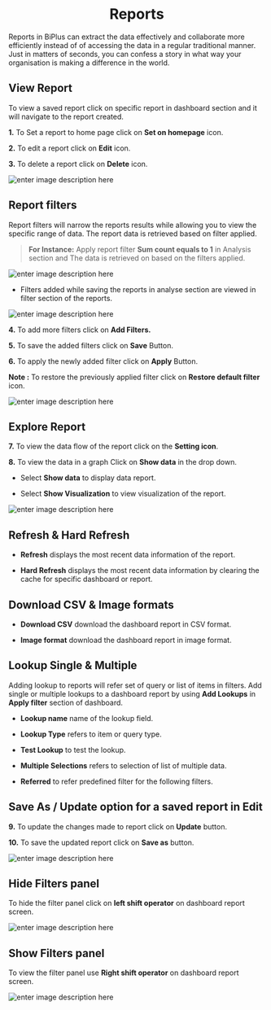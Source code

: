 <center><h1> Reports</h1></center>

 Reports in BiPlus can extract the data effectively and collaborate more efficiently instead of of accessing the data in a regular traditional manner. Just in matters of seconds, you can confess a story in what way your organisation is making a difference in the world.

## View Report

To view a saved report click on specific report in dashboard section and it will navigate to the report created.

**1.**  To Set a report to home page  click on **Set on homepage** icon.

**2.** To edit a report click on **Edit** icon.

**3.**  To delete a report click on **Delete** icon.

![enter image description here](https://raw.githubusercontent.com/sv18042016/fp1/a617b3ae958c069a99a9a91df6097bda5762d6aa/images/savwe.png)


## Report filters

Report filters will narrow the reports results while allowing you to view the specific range of data. The report data is retrieved based on filter applied.
 
 > **For Instance:**
Apply report filter **Sum count equals to 1** in Analysis section and The data is retrieved on based on the filters applied.

![enter image description here](https://raw.githubusercontent.com/sv18042016/fp1/b852b51ab2d28891914aab1c0a1efd355c252a19/images/globalfil_overide_report.png)


- Filters added while saving the reports in analyse section are viewed in filter section of the reports.

![enter image description here](https://raw.githubusercontent.com/sv18042016/fp1/15dfd1a4df8f469f6e02424c1f2e25d399f3f979/images/global_filter_visu.png)

**4.** To add more filters click on **Add Filters.**
 
**5.**  To save the added filters click on **Save** Button.

**6.** To apply the newly added filter click on **Apply** Button.

**Note :** To restore the previously applied filter click on **Restore default filter** icon.

![enter image description here](https://raw.githubusercontent.com/sv18042016/fp1/fd894359eff6fd19d2d9d7d8a210c0e2c7c515e8/images/filter_reports.png)

## Explore Report

**7.** To view the data flow of the report click on the **Setting icon**.

**8.** To view the data in a graph Click on **Show data** in the drop down.

   -  Select **Show data** to display data report.
   
   -  Select **Show Visualization** to view visualization of the report.

![enter image description here](https://raw.githubusercontent.com/sv18042016/fp1/d52bc64c5ef2973d8b81e9a4f8925e0e50686102/images/show_data.png)

## Refresh & Hard Refresh

- **Refresh** displays the most recent data information of the report.

- **Hard Refresh**  displays the most recent data information by clearing the cache for specific dashboard or report.

## Download CSV & Image formats

- **Download CSV** download the dashboard report in CSV format.

- **Image format** download the dashboard report in image format.

## Lookup Single & Multiple
 
 Adding lookup to reports will refer set of query or list of items in filters. Add single or multiple lookups to a dashboard report by using **Add Lookups** in **Apply filter** section of dashboard.
 
- **Lookup name** name of the lookup field.

- **Lookup Type**  refers to item or query type.

- **Test Lookup** to test the lookup. 

- **Multiple Selections** refers to selection of list of multiple data.

- **Referred** to refer predefined filter for the following filters.

## Save As / Update option for a saved report in Edit

**9.**  To update the changes made to report click on **Update** button.

**10.**  To save the updated report click on **Save as** button.

![enter image description here](https://raw.githubusercontent.com/sv18042016/fp1/ec5304fcf5a159a2da18bfa3ac9681b06328b291/images/update_report2.png)

## Hide Filters panel

To hide the filter panel click on **left shift operator** on dashboard report screen.

![enter image description here](https://raw.githubusercontent.com/sv18042016/fp1/4379d0e2c52695f2ccdd41e99e118daeb6237113/images/hide_filter.png)

## Show Filters panel

 To view the filter panel use **Right shift operator** on dashboard report screen.

![enter image description here](https://raw.githubusercontent.com/sv18042016/fp1/cecc3454dfca83ec1a68e4fe46c0476a8db61154/images/display%20filter%20panel.png)
<!--stackedit_data:
eyJoaXN0b3J5IjpbMTA2MDQyNDUzNSw5MDA2NDI4MzBdfQ==
-->
<!--stackedit_data:
eyJoaXN0b3J5IjpbLTE1NTA4Mjc4NTcsLTEzMjIyMzU3OTgsMT
czMDk3OTc5OCwtMTI1Njk3NDQxMV19
-->